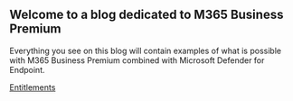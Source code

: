 ## Welcome to a blog dedicated to M365 Business Premium

Everything you see on this blog will contain examples of what is possible with M365 Business Premium combined with Microsoft Defender for Endpoint.

[Entitlements](licensing-entitlements.md)
